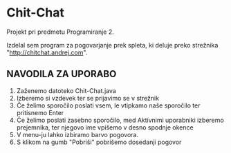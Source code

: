 # Chit-Chat

Projekt pri predmetu Programiranje 2.

Izdelal sem program za pogovarjanje prek spleta, ki deluje preko strežnika "http://chitchat.andrej.com".

## NAVODILA ZA UPORABO

1.  Zaženemo datoteko Chit-Chat.java
2.  Izberemo si vzdevek ter se prijavimo se v strežnik
3.  Če želimo sporočilo poslati vsem, le vtipkamo naše sporočilo ter pritisnemo Enter
4.  Če želimo poslati zasebno sporočilo, med Aktivnimi uporabniki izberemo prejemnika, ter njegovo ime vpišemo v 
    desno spodnje okence
5.  V menu-ju lahko izbiramo barvo pogovora. 
6.  S klikom na gumb "Pobriši" pobrišemo dosedanji pogovor
